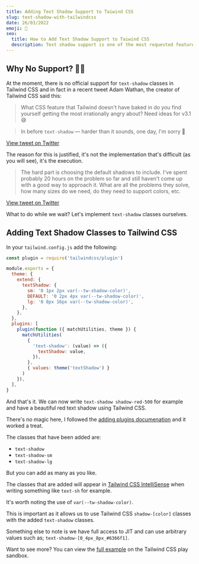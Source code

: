 ```yaml
---
title: Adding Text Shadow Support to Taiwind CSS
slug: text-shadow-with-tailwindcss
date: 26/03/2022
emoji: 👤
seo:
  title: How to Add Text Shadow Support to Taiwind CSS
  description: Text shadow support is one of the most requested features to be added in Tailwind CSS, but did you know it's easy to add it yourself?
---
```


## Why No Support? 🤷‍♂️

At the moment, there is no official support for `text-shadow` classes in Tailwind CSS and in fact in a recent tweet Adam Wathan, the creator of Tailwind CSS said this:

> What CSS feature that Tailwind doesn't have baked in do you find yourself getting the most irrationally angry about? Need ideas for v3.1 😅

> In before `text-shadow` — harder than it sounds, one day, I'm sorry 👀

[View tweet on Twitter](https://twitter.com/adamwathan/status/1507431966412611591?s=20&t=augWHUcu8eIqNRWNCAAn9Q)

The reason for this is justified, it's not the implementation that's difficult (as you will see), it's the execution.

> The hard part is choosing the default shadows to include. I've spent probably 20 hours on the problem so far and still haven't come up with a good way to approach it. What are all the problems they solve, how many sizes do we need, do they need to support colors, etc.

[View tweet on Twitter](https://twitter.com/adamwathan/status/1507433677927727104?s=20&t=NTtEa-65fs_7MWFxra0Icw)

What to do while we wait? Let's implement `text-shadow` classes ourselves.

## Adding Text Shadow Classes to Tailwind CSS

In your `tailwind.config.js` add the following:

```js
const plugin = require('tailwindcss/plugin')

module.exports = {
  theme: {
    extend: {
      textShadow: {
        sm: '0 1px 2px var(--tw-shadow-color)',
        DEFAULT: '0 2px 4px var(--tw-shadow-color)',
        lg: '0 8px 16px var(--tw-shadow-color)',
      },
    },
  },
  plugins: [
    plugin(function ({ matchUtilities, theme }) {
      matchUtilities(
        {
          'text-shadow': (value) => ({
            textShadow: value,
          }),
        },
        { values: theme('textShadow') }
      )
    }),
  ],
}
```

And that's it. We can now write `text-shadow shadow-red-500` for example and have a beautiful red text shadow using Tailwind CSS.

There's no magic here, I followed the [adding plugins documenation](https://tailwindcss.com/docs/plugins#adding-utilities) and it worked a treat.

The classes that have been added are:

- `text-shadow`
- `text-shadow-sm`
- `text-shadow-lg`

But you can add as many as you like.

The classes that are added will appear in [Tailwind CSS IntelliSense](https://tailwindcss.com/docs/editor-setup#intelli-sense-for-vs-code) when writing something like `text-sh` for example.

It's worth noting the use of `var(--tw-shadow-color)`.

This is important as it allows us to use Tailwind CSS `shadow-[color]` classes with the added `text-shadow` classes.

Something else to note is we have full access to JIT and can use arbitrary values such as; `text-shadow-[0_4px_8px_#6366f1]`.

Want to see more? You can view the [full example](https://play.tailwindcss.com/wJi9jhaOyb) on the Tailwind CSS play sandbox.
